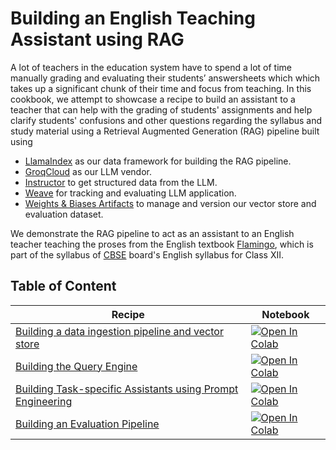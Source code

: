 # Building an English Teaching Assistant using RAG

A lot of teachers in the education system have to spend a lot of time manually grading and evaluating their students’ answersheets which which takes up a significant chunk of their time and focus from teaching. In this cookbook, we attempt to showcase a recipe to build an assistant to a teacher that can help with the grading of students' assignments and help clarify students' confusions and other questions regarding the syllabus and study material using a Retrieval Augmented Generation (RAG) pipeline built using

- [LlamaIndex](https://www.llamaindex.ai/) as our data framework for building the RAG pipeline.
- [GroqCloud](https://groq.com/) as our LLM vendor.
- [Instructor](https://python.useinstructor.com/) to get structured data from the LLM.
- [Weave](https://wandb.github.io/weave/) for tracking and evaluating LLM application.
- [Weights & Biases Artifacts](https://docs.wandb.ai/guides/artifacts) to manage and version our vector store and evaluation dataset.

We demonstrate the RAG pipeline to act as an assistant to an English teacher teaching the proses from the English textbook [Flamingo](https://ncert.nic.in/textbook.php?lefl1=0-13), which is part of the syllabus of [CBSE](https://www.cbse.gov.in/) board's English syllabus for Class XII.

## Table of Content

| Recipe | Notebook |
|---|---|
| [Building a data ingestion pipeline and vector store](./vector_index.md) | [![Open In Colab](https://colab.research.google.com/assets/colab-badge.svg)](https://colab.research.google.com/github/wandb/weave/blob/master/docs/docs/guides/cookbooks/llamaindex_rag_ncert/notebooks/00_vector_index.ipynb) |
| [Building the Query Engine](./vector_index.md) | [![Open In Colab](https://colab.research.google.com/assets/colab-badge.svg)](https://colab.research.google.com/github/wandb/weave/blob/master/docs/docs/guides/cookbooks/llamaindex_rag_ncert/notebooks/01_rag_engine.ipynb) |
| [Building Task-specific Assistants using Prompt Engineering](./vector_index.md) | [![Open In Colab](https://colab.research.google.com/assets/colab-badge.svg)](https://colab.research.google.com/github/wandb/weave/blob/master/docs/docs/guides/cookbooks/llamaindex_rag_ncert/notebooks/03_prompt_engineering.ipynb) |
| [Building an Evaluation Pipeline](./evaluation.md) | [![Open In Colab](https://colab.research.google.com/assets/colab-badge.svg)](https://colab.research.google.com/github/wandb/weave/blob/master/docs/docs/guides/cookbooks/llamaindex_rag_ncert/notebooks/04_evaluation.ipynb) |
